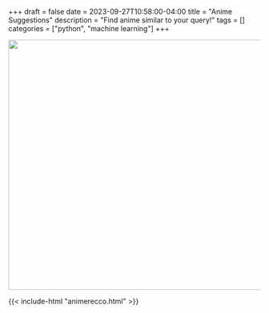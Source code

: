 +++
draft = false
date = 2023-09-27T10:58:00-04:00
title = "Anime Suggestions"
description = "Find anime similar to your query!"
tags = []
categories = ["python", "machine learning"]
+++

<img align="center" width="1500" height="500" src="/touhoubanner.jpg">

{{< include-html "animerecco.html" >}}
